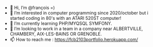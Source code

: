 - 👋 Hi, I’m @françois =)
- 👀 I’m interested in computer programming since 2020/october but i started coding in 80's with an ATARI 520ST computer!
- 🌱 I’m currently learning PHP/MYQSQL SYMFONY.
- 💞️ I’m looking to work in a team in a company near ALBERTVILLE, CHAMBERY, AIX-LES-BAINS OR GRENOBLE.
- 📫 How to reach me : https://fcb2103portfolio.herokuapp.com/

<!---
fransoa2103/fransoa2103 is a ✨ special ✨ repository because its `README.md` (this file) appears on your GitHub profile.
You can click the Preview link to take a look at your changes.
--->
